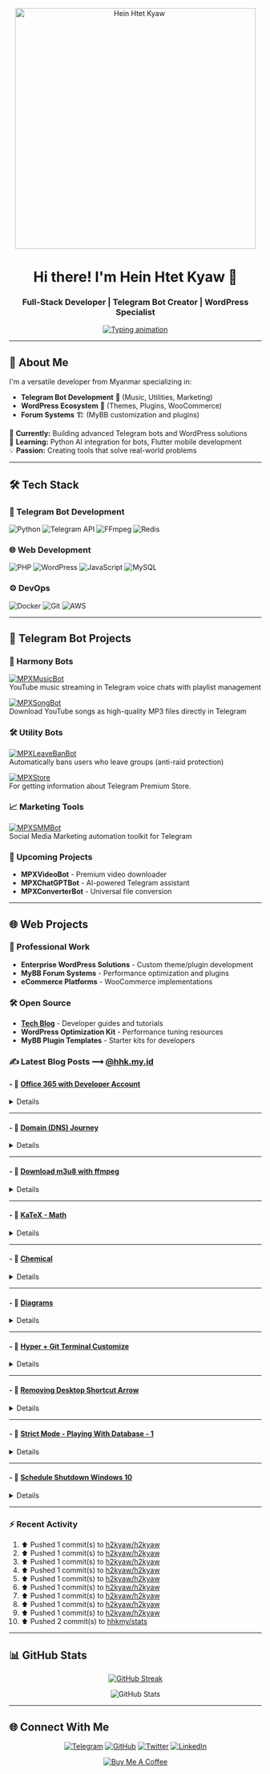 <p align="center">
  <a href="https://hhk.my.id">
    <img width="480" src="https://github.githubassets.com/assets/inbox-zero-dark-377cc25a227f.svg" alt="Hein Htet Kyaw">
  </a>
</p>

<h1 align="center">Hi there! I'm Hein Htet Kyaw 👋</h1>
<h3 align="center">Full-Stack Developer | Telegram Bot Creator | WordPress Specialist</h3>

<p align="center">
  <a href="https://hhk.my.id">
    <img src="https://readme-typing-svg.herokuapp.com?font=Fira+Code&pause=1000&width=435&lines=Building+Telegram+Bots;Developing+WordPress+Solutions;Creating+MyBB+Plugins;From+Myanmar+%F0%9F%87%B2%F0%9F%87%B2" alt="Typing animation">
  </a>
</p>

---

## 🚀 About Me

I'm a versatile developer from Myanmar specializing in:
- **Telegram Bot Development** 🤖 (Music, Utilities, Marketing)
- **WordPress Ecosystem** 🛒 (Themes, Plugins, WooCommerce)
- **Forum Systems** 🏗️ (MyBB customization and plugins)

🔭 **Currently:** Building advanced Telegram bots and WordPress solutions  
🌱 **Learning:** Python AI integration for bots, Flutter mobile development  
💡 **Passion:** Creating tools that solve real-world problems  

---

## 🛠 Tech Stack

### 🤖 Telegram Bot Development
![Python](https://img.shields.io/badge/Python-3776AB?logo=python&logoColor=white)
![Telegram API](https://img.shields.io/badge/Telegram_API-26A5E4?logo=telegram)
![FFmpeg](https://img.shields.io/badge/FFmpeg-007808?logo=ffmpeg&logoColor=white)
![Redis](https://img.shields.io/badge/Redis-DC382D?logo=redis&logoColor=white)

### 🌐 Web Development
![PHP](https://img.shields.io/badge/PHP-777BB4?logo=php&logoColor=white)
![WordPress](https://img.shields.io/badge/WordPress-21759B?logo=wordpress)
![JavaScript](https://img.shields.io/badge/JavaScript-F7DF1E?logo=javascript&logoColor=black)
![MySQL](https://img.shields.io/badge/MySQL-4479A1?logo=mysql&logoColor=white)

### ⚙️ DevOps
![Docker](https://img.shields.io/badge/Docker-2496ED?logo=docker&logoColor=white)
![Git](https://img.shields.io/badge/Git-F05032?logo=git&logoColor=white)
![AWS](https://img.shields.io/badge/AWS-232F3E?logo=amazon-aws)

---

## 🤖 Telegram Bot Projects

### 🎵 Harmony Bots
[![MPXMusicBot](https://img.shields.io/badge/MPX_MusicBot_🎧-fff?logo=telegram)](https://t.me/MPXMusicBot)  
YouTube music streaming in Telegram voice chats with playlist management

[![MPXSongBot](https://img.shields.io/badge/MPX_Song_🎵-fff?logo=telegram)](https://t.me/MPXSongBot)  
Download YouTube songs as high-quality MP3 files directly in Telegram

### 🛠 Utility Bots
[![MPXLeaveBanBot](https://img.shields.io/badge/MPX_Leave_=_Ban_🔥-fff?logo=telegram)](https://t.me/MPXLeaveBanBot)  
Automatically bans users who leave groups (anti-raid protection)

[![MPXStore](https://img.shields.io/badge/MPX_Store_🛒-fff?logo=telegram)](https://t.me/MPXStoreBot)  
For getting information about Telegram Premium Store.

### 📈 Marketing Tools
[![MPXSMMBot](https://img.shields.io/badge/📢_MPXSMMBot-fff?logo=telegram)](https://t.me/MPXSMMBot)  
Social Media Marketing automation toolkit for Telegram

### 🚧 Upcoming Projects
- **MPXVideoBot** - Premium video downloader
- **MPXChatGPTBot** - AI-powered Telegram assistant
- **MPXConverterBot** - Universal file conversion

---

## 🌐 Web Projects

### 💼 Professional Work
- **Enterprise WordPress Solutions** - Custom theme/plugin development
- **MyBB Forum Systems** - Performance optimization and plugins
- **eCommerce Platforms** - WooCommerce implementations

### 🛠 Open Source
- **[Tech Blog](https://hhk.my.id)** - Developer guides and tutorials
- **WordPress Optimization Kit** - Performance tuning resources
- **MyBB Plugin Templates** - Starter kits for developers

### ✍️ Latest Blog Posts ⟿ [@hhk.my.id](https://hhk.my.id)

<div style="list-style-type: '📖 ';">
  
<!-- hhkmyid:START -->
 #### - 📖 [Office 365 with Developer Account](https://hhk.my.id/posts/office365-with-developer-account/) 
 <details> Microsoft ရဲ့ Office 365 ကို ဝယ်သုံးဖို့က ဈေးနည်းနည်းများသလို တစ်နှစ်တစ်ခါကြီး ဝယ်ဝယ်နေရတော့ အဆင်မပြေဖြစ်တာရယ် Microsoft ရဲ့ Devloper program ကိုတွေ့ထားတာနဲ့ ရေးဖြစ်တဲ့ Note လေး </details> 
 <hr /> 

 #### - 📖 [Domain &lpar;DNS&rpar; Journey](https://hhk.my.id/posts/domain-dns-journey/) 
 <details> Domain ဝယ်ဖြစ်ခဲ့တဲ့အကြောင်းအရင်းနဲ့ နောက်ထပ် ရေးသားဖြစ်မယ့် Content လေးတစ်ပုဒ်လို့ပြောရမလားပဲ။ တကယ့်တကယ်မှာတော့ Domain တစ်ခုကို ကောင်းကောင်းပိုင်ဆိုင်ချင်ရဲ့ &amp;hellip; ခဏခဏပြောင်းနေရတဲ့ DNS &lpar;Domain Name System&rpar; တွေကိုလည်း မကြိုက်တော့ဘူး။ </details> 
 <hr /> 

 #### - 📖 [Download m3u8 with ffmpeg](https://hhk.my.id/posts/download-m3u8-ffmpeg/) 
 <details> online ပေါ်က Downloader တွေနဲ့တောင် download လုပ်လို့မရတဲ့ m3u8 file format တွေကို ffmpeg software နဲ့ဘယ်လို Download လုပ်လို့ရသလဲဆိုတာလေးကို လာမှတ်ထားတာပါ။ IDM paid version နဲ့တောင် Download လုပ်လို့မရဘူး &lpar;ကြွားတာ&rpar; ဆိုတော့ အခြားနည်းရှာကြည့်တဲ့အခါ ffmpeg က တော်တော်လေးကိုအဆင်ပြေလှပေတော့တယ်။ </details> 
 <hr /> 

 #### - 📖 [KaTeX - Math](https://hhk.my.id/posts/katex-math/) 
 <details> KaTeX data တွေအတွက်လိုက်ရှာရင်းဖွေရင်းနဲ့ပဲ ရလာတဲ့ Data တွေကို ပြန်ပြီး Sharing လုပ်ရရင်တော့ဖြင့်။ အားလုံးကို Source Code တွေ ပြန်ပြန်ပေးထားပါတယ်။ နောက်ပိုင်းမှာ KaTeX တွေ လိုက်ပြီး လေ့လာဖြစ်မလားမသိသေးပေမယ့် အခုလောလောဆယ်တော Content လေးတစ်ခုအဖြစ်နဲ့ပဲ သိမ်းထားလိုက်ပါတော့မယ်။ Example code တွေပါ ပြပေးထားလို့ ကိုယ်တိုင် Hugo Website လုပ်ပြီး ပြန်ရှင်းချင်တဲ့လူတွေအတွက်လည်း အတော်ကို အဆင်ပြေမှာပါ။ </details> 
 <hr /> 

 #### - 📖 [Chemical](https://hhk.my.id/posts/chemical/) 
 <details> chemical formula Testing အတွက်ရှာရင်းနဲ့ သူ့အတွက် formula format တွေပါ ပေးထားပါတယ်။ ကိုယ်တိုင်လည်း တစ်ချိန်ပြန်သုံးနိုင်ပြီး Ref လုပ်နိုင်အောင်ထားလိုက်တော့မယ် xD နောက်ပိုင်းမှာတော့ ဒီလိုမျိုးဟာတွေ များများ မြင်ဖြစ်မလား မမြင်ဖြစ်မလားမသိပေမယ့် အခုအချိန်မှာတော့ Content တစ်ပုဒ်အဖြစ်နဲ့ပဲ သိမ်းထားလိုက်တော့မယ်။ </details> 
 <hr /> 

 #### - 📖 [Diagrams](https://hhk.my.id/posts/diagrams/) 
 <details> Website အတွက် လိုအပ်တာတွေ ထည့်ရင်း Hugo Website ကိုလည်း Setup လုပ်ရင်းနဲ့ ရလာတဲ့ Content ကတော့ website မှာ selectable Diagrams တွေကို ဘယ်လိုဆွဲလို့ရမလဲဆိုတာပါပဲ။ ကိုယ်တိုင်လုပ်ချင်တဲ့လူတွေအတွက်လည်း အဆင်ပြေအောင်လို့ Content လေးတစ်ပုဒ်အဖြစ်နဲ့ ရေးသားရင်းနောက်များလိုအပ်တော့လည်း Ref- ပြန်လုပ်နိုင်ဖို့အတွက် သိမ်းထားလိုက်တာပါ။ </details> 
 <hr /> 

 #### - 📖 [Hyper + Git Terminal Customize](https://hhk.my.id/posts/hyper-git-terminal-customize/) 
 <details> Terminal တွေအများကြီးထဲကမှ နောက်ထပ် Testing and Customize လုပ်မိတာကတော့ Hyper Terminal လေးပါ။ နည်းနည်းလေး သွက်တယ်ထင်ရပေမယ့် မသွက်သလိုလိုဖြစ်နေတာနဲ့ Testing လုပ်ပြီး Windows နောက်တစ်ခါ တင်လိုက်တော့ မထည့်ဖြစ်တော့တာလေး ဆိုပေမယ့် Test လည်းလုပ်ခဲ့သလို Customize လည်း ကောင်းကောင်းလုပ်ခဲ့တာလေးကို Note အဖြစ်နဲ့ မှတ်ရင်း </details> 
 <hr /> 

 #### - 📖 [Removing Desktop Shortcut Arrow](https://hhk.my.id/posts/removing-desktop-shortcut-arrow/) 
 <details> ကွန်ပျူတာမှာ မြင်နေကြ Desktop Shortcut Arrow လေးက တော်တော်လေးတော့ မျက်စိနောက်ဖို့ကောင်းတာအမှန်ပဲ။ အဲ့ဒါနဲ့ ရှာကြည့်လိုက်တော့ အခြား Software တွေနဲ့ ဖျောက်လို့ရပေမယ့် regedit ကိုအသုံးပြုပြီး ဖျောက်လို့ရတာနဲ့ အဆင်ပြေတာလေး သိမ်းဖြစ်ခဲ့တာလေးပေါ့။ </details> 
 <hr /> 

 #### - 📖 [Strict Mode - Playing With Database - 1](https://hhk.my.id/posts/strict-mode-playing-database-1/) 
 <details> Mybb သုံးဖြစ်ခဲ့တုန်းက Database Table တွေထဲမှာ Stict Mode အတွက် ဖြေရှင်းခဲ့တုန်းက ရှာရင်းဖွေရင်း အဆင်ပြေသွားခဲ့တာလေးပေါ့။ Table တော်တော်များများက Strict Mode လိုအပ်ခဲ့တဲ့အတွက် Default Database setting တွေ နည်းနည်းလေး patch လုပ်ပြီးမှ သုံးလို့ရတာဖြစ်လို့ ဆက်ရှာဖွေခဲမိတာလေးပေါ့။ အခြားလူတွေအတွက် အသုံးမဝင်တောင် ကိုယ့်အတွက် ခဏခဏ ပြန်ပြန်မရှာနေရအောင် Note လေးအဖြစ်သိမ်းမှတ်ရင်းနဲ့ </details> 
 <hr /> 

 #### - 📖 [Schedule Shutdown Windows 10](https://hhk.my.id/posts/schedule-shutdown-windows-10/) 
 <details> Schedule Shutdown လေးလုပ်ချင်တဲ့လူတွေအတွက် အဆင်ပြေအောင်လို့ပေါ့။ ဒီ Function ကတော့ တော်တော်များများအတွက် မလိုအပ်ဘူးဆိုပေမယ့် လိုအပ်တဲ့လူတွေ ဖတ်လို့ရအောင် ရေးထားတဲ့ အကြောင်းအရာလေးပါ။ လုပ်တဲ့နည်းကတော့ ၃ နည်းရှိတာဆိုတော့ ဖတ်ကြည့်ရင်း အဆင်ပြေနိုင်အောင် ရေးသားပေးလိုက်ပါတော့တယ်။ </details> 
 <hr /> 
<!-- hhkmyid:END -->

</div>

### :zap: Recent Activity

<!--RECENT_ACTIVITY:start-->
1. ⬆️ Pushed 1 commit(s) to [h2kyaw/h2kyaw](https://github.com/h2kyaw/h2kyaw)<br>
2. ⬆️ Pushed 1 commit(s) to [h2kyaw/h2kyaw](https://github.com/h2kyaw/h2kyaw)<br>
3. ⬆️ Pushed 1 commit(s) to [h2kyaw/h2kyaw](https://github.com/h2kyaw/h2kyaw)<br>
4. ⬆️ Pushed 1 commit(s) to [h2kyaw/h2kyaw](https://github.com/h2kyaw/h2kyaw)<br>
5. ⬆️ Pushed 1 commit(s) to [h2kyaw/h2kyaw](https://github.com/h2kyaw/h2kyaw)<br>
6. ⬆️ Pushed 1 commit(s) to [h2kyaw/h2kyaw](https://github.com/h2kyaw/h2kyaw)<br>
7. ⬆️ Pushed 1 commit(s) to [h2kyaw/h2kyaw](https://github.com/h2kyaw/h2kyaw)<br>
8. ⬆️ Pushed 1 commit(s) to [h2kyaw/h2kyaw](https://github.com/h2kyaw/h2kyaw)<br>
9. ⬆️ Pushed 1 commit(s) to [h2kyaw/h2kyaw](https://github.com/h2kyaw/h2kyaw)<br>
10. ⬆️ Pushed 2 commit(s) to [hhkmy/stats](https://github.com/hhkmy/stats)<br>
<!--RECENT_ACTIVITY:end-->

---

## 📊 GitHub Stats

<div align="center">

[![GitHub Streak](https://streak-stats.demolab.com?user=h2kyaw&theme=transparent&hide_border=true&border_radius=&ring=EB5454&fire=EB5454&currStreakNum=EB5454&currStreakLabel=EB5454)](https://git.io/streak-stats)

![GitHub Stats](https://github-readme-stats.vercel.app/api?username=h2kyaw&show_icons=true&theme=transparent&hide_title=true&hide_border=true&rank_icon=github)

</div>

---

## 🌐 Connect With Me

<div align="center">

[![Telegram](https://img.shields.io/badge/💬_Telegram-26A5E4?style=for-the-badge&logo=telegram)](https://t.me/HeinHtetkyaw)
[![GitHub](https://img.shields.io/badge/💻_GitHub-181717?style=for-the-badge&logo=github)](https://github.com/h2kyaw)
[![Twitter](https://img.shields.io/badge/🐦_Twitter-1DA1F2?style=for-the-badge&logo=twitter)](https://twitter.com/HeinHtetKyaw_)
[![LinkedIn](https://img.shields.io/badge/👔_LinkedIn-0A66C2?style=for-the-badge&logo=linkedin)](https://linkedin.com/in/h2kyaw)

[![Buy Me A Coffee](https://img.shields.io/badge/☕_Buy_Me_A_Coffee-FFDD00?style=for-the-badge&logo=buy-me-a-coffee&logoColor=black)](https://www.buymeacoffee.com/h2kyaw)

</div>
